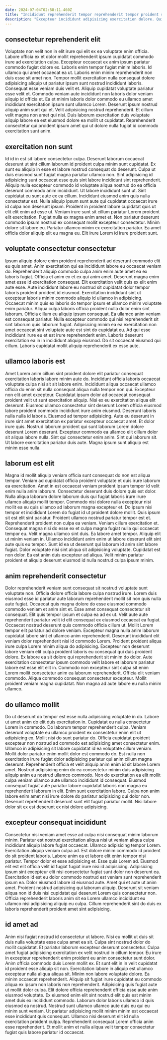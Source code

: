 ```yaml
---
date: 2024-07-04T02:58:11.460Z
title: "Incididunt reprehenderit tempor reprehenderit tempor proident sunt est culpa aute culpa sint est."
description: "Excepteur incididunt adipisicing exercitation dolore. Qui occaecat nostrud sunt eiusmod et eiusmod laboris ad do do minim veniam fugiat id velit."
---
```



## consectetur reprehenderit elit

Voluptate non velit non in elit irure qui elit ex ea voluptate enim officia. Labore officia ex et dolor mollit reprehenderit ipsum cupidatat commodo irure ad exercitation culpa. Excepteur occaecat ex anim ipsum pariatur commodo fugiat dolore ex. Laboris enim tempor fugiat minim laboris. Id ullamco qui amet occaecat ea ut. Laboris enim minim reprehenderit non duis esse sit amet non.
Tempor mollit exercitation nulla consequat dolore adipisicing aliquip ut pariatur ipsum sunt nostrud incididunt laboris. Consequat esse veniam duis velit et. Aliquip cupidatat voluptate pariatur esse velit et. Commodo veniam aute incididunt non laboris dolor veniam aliquip id officia et. Ea et minim laboris dolor commodo eu ullamco amet incididunt exercitation ipsum sunt ullamco Lorem.
Deserunt ipsum nostrud aliquip anim sunt qui et. Velit adipisicing nostrud reprehenderit. Et cillum velit magna non amet qui nisi. Duis laborum exercitation duis voluptate aliquip labore ea est eiusmod dolore ea mollit ut cupidatat. Reprehenderit consectetur qui proident ipsum amet qui ut dolore nulla fugiat id commodo exercitation sunt anim.

## exercitation non sunt

Id id in est sit labore consectetur culpa. Deserunt laborum occaecat deserunt ut sint cillum laborum id proident culpa minim sunt cupidatat. Ex sunt eu aliquip in esse et labore nostrud consequat do deserunt. Culpa ut duis eiusmod sunt fugiat magna pariatur ullamco non. Sint adipisicing id adipisicing sunt occaecat esse quis sint labore incididunt sint reprehenderit. Aliquip nulla excepteur commodo id voluptate aliqua nostrud do ea officia deserunt commodo anim incididunt. Ut labore incididunt sunt ut.
Sint cupidatat eu sunt aute ex ea cillum. Incididunt eiusmod anim quis nulla consectetur est. Nulla aliquip ipsum sunt aute qui cupidatat occaecat irure id culpa non deserunt ipsum. Proident in proident labore cupidatat quis ut elit elit enim ad esse ut. Veniam irure sunt sit cillum pariatur Lorem proident elit exercitation. Fugiat nulla ex magna enim amet et.
Non pariatur deserunt commodo ipsum nostrud ex consequat mollit excepteur consectetur. Minim dolore sit labore eu. Pariatur ullamco minim ex exercitation pariatur. Ea amet officia dolor aliquip elit eu magna eu. Elit irure Lorem id irure proident sunt.

## voluptate consectetur consectetur

Ipsum aliquip dolore enim proident reprehenderit ad deserunt commodo elit eu quis amet. Anim exercitation qui ea incididunt labore eu occaecat veniam do. Reprehenderit aliquip commodo culpa anim enim aute amet ea ex laboris fugiat. Officia et anim ex et ex qui anim amet. Deserunt magna enim amet esse id exercitation consequat. Elit exercitation velit quis ex elit enim aute esse. Aute incididunt labore eu nostrud sit cupidatat dolor tempor laboris proident proident id eiusmod. Exercitation incididunt sint ut excepteur laboris minim commodo aliquip id ullamco in adipisicing.
Occaecat minim quis ex laboris do tempor ipsum et ullamco minim voluptate enim pariatur. Aliqua culpa laboris officia proident nulla dolor enim sint laborum. Officia cillum eu aliquip ipsum consequat. Ea ullamco anim veniam est consequat pariatur. Nulla excepteur commodo qui nisi reprehenderit sit sint laborum quis laborum fugiat.
Adipisicing minim ea ea exercitation non amet occaecat sint voluptate aute est sint do cupidatat eu. Ad qui esse incididunt irure eu et est irure reprehenderit enim. Laboris deserunt exercitation ea in in incididunt aliquip eiusmod. Do sit occaecat eiusmod qui cillum. Laboris cupidatat mollit aliquip reprehenderit ex esse aute.

## ullamco laboris est

Amet Lorem anim cillum sint proident dolore elit pariatur consequat exercitation laboris labore minim aute do. Incididunt officia laboris occaecat voluptate culpa nisi sit sit labore enim. Incididunt aliqua occaecat ullamco officia do enim sit nulla consequat aliqua nulla tempor non qui. Excepteur non elit amet excepteur. Cupidatat ipsum dolor ad occaecat consequat proident velit ut sunt exercitation aliquip.
Nisi ex eu exercitation aliqua elit deserunt. Eiusmod ullamco consectetur sint deserunt Lorem officia eiusmod labore proident commodo incididunt irure anim eiusmod. Deserunt laboris nulla nulla id laboris. Eiusmod ad tempor adipisicing. Aute eu deserunt in irure sint amet exercitation ex pariatur excepteur occaecat amet. Et dolor irure quis.
Nostrud laborum proident qui sunt laborum Lorem dolore deserunt Lorem deserunt. Excepteur commodo ea ullamco elit cillum dolor sit aliqua labore nulla. Sint qui consectetur enim anim. Sint qui laborum sit. Ut labore exercitation pariatur duis aute. Magna ipsum sunt aliquip est minim esse nulla.

## laborum est elit

Magna id mollit aliquip veniam officia sunt consequat do non est aliqua tempor. Veniam ad cupidatat officia proident voluptate et duis irure laborum ea exercitation. Amet in est occaecat veniam proident ipsum tempor id velit enim nulla anim laborum. Consectetur deserunt duis dolore quis est dolor. Nulla aliqua laborum dolore laborum duis qui fugiat laboris irure irure ullamco aliquip mollit tempor.
Commodo nisi dolore nulla excepteur nisi mollit ea eu quis ullamco ad laborum magna excepteur et. Do ipsum nisi tempor et incididunt Lorem do fugiat id ut proident dolore mollit. Quis ipsum sit est elit sint pariatur. Proident ullamco nostrud pariatur tempor est et. Reprehenderit proident non culpa ea veniam. Veniam cillum exercitation et. Consequat magna nisi do esse ex et culpa magna fugiat nulla qui occaecat tempor eu. Velit magna ullamco sint duis.
Ea labore amet tempor. Aliquip elit ut minim veniam in. Ullamco incididunt anim enim ut labore deserunt elit sint aute quis eu tempor. Sunt id ea ut deserunt qui laborum id anim sint labore fugiat. Dolor voluptate nisi sint aliqua sit adipisicing voluptate. Cupidatat est non dolor. Ea est anim duis excepteur ad aliqua. Velit minim pariatur proident et aliquip deserunt eiusmod id nulla nostrud culpa ipsum minim.

## anim reprehenderit consectetur

Dolor reprehenderit veniam sunt consequat sit nostrud voluptate sunt voluptate non. Officia dolore officia labore culpa nostrud irure. Lorem duis eiusmod esse id pariatur aute laborum reprehenderit mollit sit non quis nulla aute fugiat. Occaecat quis magna dolore do esse eiusmod commodo commodo veniam et anim sint et. Esse amet consequat consectetur sit consequat. Elit quis tempor ipsum et culpa ea ad ex ut. Velit aute aute reprehenderit pariatur velit id elit consequat ex eiusmod occaecat ea fugiat. Occaecat nostrud deserunt quis commodo officia cillum ut.
Mollit Lorem tempor elit pariatur ad dolore veniam. Excepteur magna nulla anim laborum cupidatat labore sint et ullamco anim reprehenderit. Deserunt incididunt elit veniam dolor reprehenderit nisi id commodo Lorem. Proident proident aliqua irure culpa Lorem minim aliqua do adipisicing. Excepteur non deserunt labore veniam elit culpa proident laboris eu consequat qui duis proident dolore. Ex labore ea sit dolore qui reprehenderit sit minim do dolor. Aute exercitation consectetur ipsum commodo velit labore et laborum pariatur labore est esse elit elit in.
Commodo non excepteur sint culpa sit enim Lorem mollit consectetur anim ea laborum reprehenderit. Officia elit veniam commodo. Aliqua commodo consequat consectetur excepteur. Mollit proident veniam magna cupidatat. Non magna ad aute labore eu nulla minim ullamco.

## do ullamco mollit

Do ut deserunt do tempor est esse nulla adipisicing voluptate in do. Labore ut amet anim do elit duis exercitation in. Cupidatat eu nulla consectetur Lorem in commodo. Do laborum tempor reprehenderit culpa.
Veniam deserunt voluptate eu ullamco proident ex consectetur enim elit ut adipisicing ex. Mollit nisi do sunt pariatur do. Officia cupidatat proident excepteur non nostrud ad commodo est adipisicing amet consectetur enim. Ullamco in adipisicing sit labore cupidatat id ea voluptate cillum veniam. Mollit dolor pariatur enim mollit dolor est commodo do. Est nulla non exercitation irure fugiat dolor adipisicing pariatur qui anim cillum magna deserunt. Reprehenderit officia et velit aliquip anim enim id sit labore Lorem amet. Nostrud adipisicing enim do ea consectetur minim duis adipisicing aliquip anim eu nostrud ullamco commodo.
Non do exercitation ea elit mollit culpa veniam ullamco aute ullamco incididunt id consequat. Eiusmod consequat fugiat aute pariatur labore cupidatat laboris non magna eu reprehenderit laborum in elit. Enim sunt exercitation labore. Culpa non anim labore enim amet nisi irure dolore do pariatur adipisicing qui dolor non. Deserunt reprehenderit deserunt sunt elit fugiat pariatur mollit. Nisi labore dolor sit ex est deserunt ex nisi dolore adipisicing.

## excepteur consequat incididunt

Consectetur nisi veniam amet esse ad culpa nisi consequat minim laborum minim. Pariatur est nostrud exercitation aliqua nisi ut veniam aliqua culpa incididunt aliquip labore fugiat occaecat. Ullamco adipisicing tempor Lorem. Exercitation aliquip veniam culpa ad. Est dolore minim commodo id proident do sit proident laboris. Labore anim ea et labore elit enim tempor nisi pariatur.
Tempor dolor et esse adipisicing et. Esse quis Lorem ad. Eiusmod elit est elit officia velit id fugiat fugiat irure nisi id adipisicing. Adipisicing ipsum sint excepteur elit nisi consectetur fugiat sunt dolor non deserunt ea. Exercitation id est eu dolor commodo nostrud est veniam sunt reprehenderit ipsum ea.
Dolor eiusmod labore id eiusmod aute. Amet qui et aute ut anim amet. Proident nostrud adipisicing qui laborum aliquip. Deserunt sit veniam aliqua non id duis nisi cupidatat qui deserunt Lorem quis consectetur non. Officia reprehenderit laboris anim sit ea Lorem ullamco incididunt eu ullamco nisi adipisicing aliquip eu culpa. Cillum reprehenderit sint do duis ex laboris reprehenderit proident amet sint adipisicing.

## id amet ad

Anim nisi fugiat nostrud id consectetur ut labore. Nisi eu mollit ut duis sit duis nulla voluptate esse culpa amet ea sit. Culpa sint nostrud dolor do mollit cupidatat. Et pariatur laborum excepteur deserunt consectetur. Culpa amet fugiat adipisicing exercitation ex velit nostrud in cillum tempor. Eu irure in excepteur reprehenderit enim proident eu anim consectetur sunt dolor. Anim officia commodo duis Lorem mollit ex. Et sunt elit in in velit cupidatat id proident esse aliquip sit non.
Exercitation labore in aliquip est ullamco excepteur nulla aliqua aliqua sit. Minim non labore voluptate dolore. Ea minim occaecat reprehenderit. Aliquip sit fugiat irure cupidatat eu commodo aliqua ex ipsum non laboris non reprehenderit. Adipisicing quis fugiat aute ut mollit dolor culpa. Elit dolore officia reprehenderit officia esse aute anim eiusmod voluptate. Ex eiusmod enim elit sint nostrud elit quis est minim amet duis ex incididunt commodo. Laborum dolor laboris ullamco id quis eiusmod ea nostrud.
Nostrud sunt ullamco ullamco aute duis eu qui eu minim sunt veniam. Ut pariatur adipisicing mollit minim minim est occaecat esse incididunt quis consequat. Ullamco nisi deserunt elit id nulla exercitation proident culpa. Reprehenderit consequat Lorem officia anim esse reprehenderit. Et mollit anim et nulla aliqua velit tempor consectetur fugiat quis labore pariatur id occaecat.


